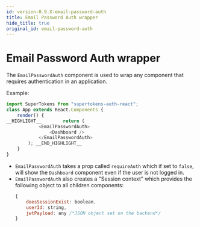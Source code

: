 ```yaml
---
id: version-0.9.X-email-password-auth
title: Email Password Auth wrapper
hide_title: true
original_id: email-password-auth
---
```


# Email Password Auth wrapper


The `EmailPasswordAuth` component is used to wrap any component that requires authentication in an application.


Example: 

```js
import SuperTokens from "supertokens-auth-react";
class App extends React.Components {
    render() {
__HIGHLIGHT__        return (
            <EmailPasswordAuth>
                <Dashboard />
            </EmailPasswordAuth>
        ); __END_HIGHLIGHT__
    }
}
```
- `EmailPasswordAuth` takes a prop called `requireAuth` which if set to `false`, will show the `Dashboard` component even if the user is not logged in.
- `EmailPasswordAuth` also creates a "Session context" which provides the following object to all children components:
   ```js
   {
       doesSessionExist: boolean,
       userId: string,
       jwtPayload: any /*JSON object set on the backend*/
   }
   ```